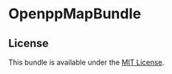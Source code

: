 # OpenppMapBundle

License
-------

This bundle is available under the [MIT License](Resources/meta/LICENSE).
